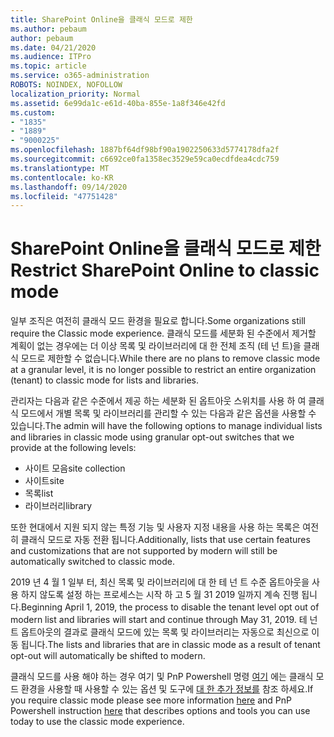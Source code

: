 ```yaml
---
title: SharePoint Online을 클래식 모드로 제한
ms.author: pebaum
author: pebaum
ms.date: 04/21/2020
ms.audience: ITPro
ms.topic: article
ms.service: o365-administration
ROBOTS: NOINDEX, NOFOLLOW
localization_priority: Normal
ms.assetid: 6e99da1c-e61d-40ba-855e-1a8f346e42fd
ms.custom:
- "1835"
- "1889"
- "9000225"
ms.openlocfilehash: 1887bf64df98bf90a1902250633d5774178dfa2f
ms.sourcegitcommit: c6692ce0fa1358ec3529e59ca0ecdfdea4cdc759
ms.translationtype: MT
ms.contentlocale: ko-KR
ms.lasthandoff: 09/14/2020
ms.locfileid: "47751428"
---
```

# <a name="restrict-sharepoint-online-to-classic-mode"></a><span data-ttu-id="38618-102">SharePoint Online을 클래식 모드로 제한</span><span class="sxs-lookup"><span data-stu-id="38618-102">Restrict SharePoint Online to classic mode</span></span>

<span data-ttu-id="38618-103">일부 조직은 여전히 클래식 모드 환경을 필요로 합니다.</span><span class="sxs-lookup"><span data-stu-id="38618-103">Some organizations still require the Classic mode experience.</span></span> <span data-ttu-id="38618-104">클래식 모드를 세분화 된 수준에서 제거할 계획이 없는 경우에는 더 이상 목록 및 라이브러리에 대 한 전체 조직 (테 넌 트)을 클래식 모드로 제한할 수 없습니다.</span><span class="sxs-lookup"><span data-stu-id="38618-104">While there are no plans to remove classic mode at a granular level, it is no longer possible to restrict an entire organization (tenant) to classic mode for lists and libraries.</span></span>

<span data-ttu-id="38618-105">관리자는 다음과 같은 수준에서 제공 하는 세분화 된 옵트아웃 스위치를 사용 하 여 클래식 모드에서 개별 목록 및 라이브러리를 관리할 수 있는 다음과 같은 옵션을 사용할 수 있습니다.</span><span class="sxs-lookup"><span data-stu-id="38618-105">The admin will have the following options to manage individual lists and libraries in classic mode using granular opt-out switches that we provide at the following levels:</span></span>

- <span data-ttu-id="38618-106">사이트 모음</span><span class="sxs-lookup"><span data-stu-id="38618-106">site collection</span></span>
- <span data-ttu-id="38618-107">사이트</span><span class="sxs-lookup"><span data-stu-id="38618-107">site</span></span>
- <span data-ttu-id="38618-108">목록</span><span class="sxs-lookup"><span data-stu-id="38618-108">list</span></span>
- <span data-ttu-id="38618-109">라이브러리</span><span class="sxs-lookup"><span data-stu-id="38618-109">library</span></span>

<span data-ttu-id="38618-110">또한 현대에서 지원 되지 않는 특정 기능 및 사용자 지정 내용을 사용 하는 목록은 여전히 클래식 모드로 자동 전환 됩니다.</span><span class="sxs-lookup"><span data-stu-id="38618-110">Additionally, lists that use certain features and customizations that are not supported by modern will still be automatically switched to classic mode.</span></span>

<span data-ttu-id="38618-111">2019 년 4 월 1 일부 터, 최신 목록 및 라이브러리에 대 한 테 넌 트 수준 옵트아웃을 사용 하지 않도록 설정 하는 프로세스는 시작 하 고 5 월 31 2019 일까지 계속 진행 됩니다.</span><span class="sxs-lookup"><span data-stu-id="38618-111">Beginning April 1, 2019, the process to disable the tenant level opt out of modern list and libraries will start and continue through May 31, 2019.</span></span>  <span data-ttu-id="38618-112">테 넌 트 옵트아웃의 결과로 클래식 모드에 있는 목록 및 라이브러리는 자동으로 최신으로 이동 됩니다.</span><span class="sxs-lookup"><span data-stu-id="38618-112">The lists and libraries that are in classic mode as a result of tenant opt-out will automatically be shifted to modern.</span></span>

<span data-ttu-id="38618-113">클래식 모드를 사용 해야 하는 경우 여기 및 PnP Powershell 명령 [여기](https://docs.microsoft.com/sharepoint/dev/transform/modernize-userinterface-lists-and-libraries-optout) 에는 클래식 모드 환경을 사용할 때 사용할 수 있는 옵션 및 도구에 [대 한 추가 정보를](https://techcommunity.microsoft.com/t5/Microsoft-SharePoint-Blog/Delivering-SharePoint-modern-experiences/ba-p/315023) 참조 하세요.</span><span class="sxs-lookup"><span data-stu-id="38618-113">If you require classic mode please see more information [here](https://techcommunity.microsoft.com/t5/Microsoft-SharePoint-Blog/Delivering-SharePoint-modern-experiences/ba-p/315023) and PnP Powershell instruction [here](https://docs.microsoft.com/sharepoint/dev/transform/modernize-userinterface-lists-and-libraries-optout) that describes options and tools you can use today to use the classic mode experience.</span></span>
